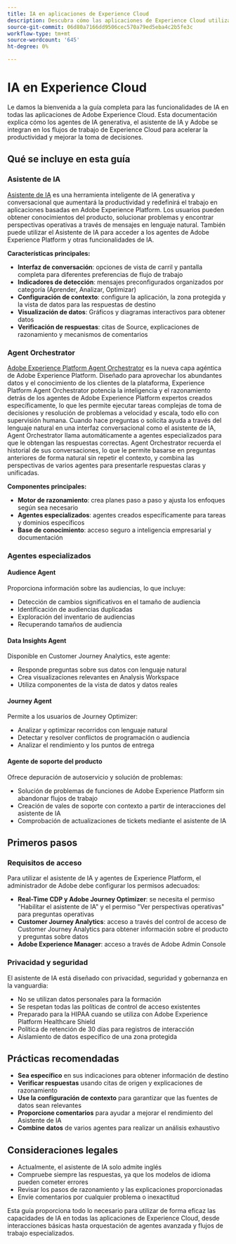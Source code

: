 ```yaml
---
title: IA en aplicaciones de Experience Cloud
description: Descubra cómo las aplicaciones de Experience Cloud utilizan IA generativa (GenAI), AI Assistant y IA auténtica.
source-git-commit: 06d80a7166dd9506cec570a79ed5eba4c2b5fe3c
workflow-type: tm+mt
source-wordcount: '645'
ht-degree: 0%

---
```


# IA en Experience Cloud

Le damos la bienvenida a la guía completa para las funcionalidades de IA en todas las aplicaciones de Adobe Experience Cloud. Esta documentación explica cómo los agentes de IA generativa, el asistente de IA y Adobe se integran en los flujos de trabajo de Experience Cloud para acelerar la productividad y mejorar la toma de decisiones.

## Qué se incluye en esta guía

### Asistente de IA

[Asistente de IA](./ai-assistant/ai-assistant-ui.md) es una herramienta inteligente de IA generativa y conversacional que aumentará la productividad y redefinirá el trabajo en aplicaciones basadas en Adobe Experience Platform. Los usuarios pueden obtener conocimientos del producto, solucionar problemas y encontrar perspectivas operativas a través de mensajes en lenguaje natural. También puede utilizar el Asistente de IA para acceder a los agentes de Adobe Experience Platform y otras funcionalidades de IA.

**Características principales:**

- **Interfaz de conversación**: opciones de vista de carril y pantalla completa para diferentes preferencias de flujo de trabajo
- **Indicadores de detección**: mensajes preconfigurados organizados por categoría (Aprender, Analizar, Optimizar)
- **Configuración de contexto**: configure la aplicación, la zona protegida y la vista de datos para las respuestas de destino
- **Visualización de datos**: Gráficos y diagramas interactivos para obtener datos
- **Verificación de respuestas**: citas de Source, explicaciones de razonamiento y mecanismos de comentarios

### Agent Orchestrator

[Adobe Experience Platform Agent Orchestrator](./agents/agent-orchestrator.md) es la nueva capa agéntica de Adobe Experience Platform. Diseñado para aprovechar los abundantes datos y el conocimiento de los clientes de la plataforma, Experience Platform Agent Orchestrator potencia la inteligencia y el razonamiento detrás de los agentes de Adobe Experience Platform expertos creados específicamente, lo que les permite ejecutar tareas complejas de toma de decisiones y resolución de problemas a velocidad y escala, todo ello con supervisión humana. Cuando hace preguntas o solicita ayuda a través del lenguaje natural en una interfaz conversacional como el asistente de IA, Agent Orchestrator llama automáticamente a agentes especializados para que le obtengan las respuestas correctas. Agent Orchestrator recuerda el historial de sus conversaciones, lo que le permite basarse en preguntas anteriores de forma natural sin repetir el contexto, y combina las perspectivas de varios agentes para presentarle respuestas claras y unificadas.

**Componentes principales:**

- **Motor de razonamiento**: crea planes paso a paso y ajusta los enfoques según sea necesario
- **Agentes especializados**: agentes creados específicamente para tareas y dominios específicos
- **Base de conocimiento**: acceso seguro a inteligencia empresarial y documentación

### Agentes especializados

#### Audience Agent

Proporciona información sobre las audiencias, lo que incluye:

- Detección de cambios significativos en el tamaño de audiencia
- Identificación de audiencias duplicadas
- Exploración del inventario de audiencias
- Recuperando tamaños de audiencia

#### Data Insights Agent

Disponible en Customer Journey Analytics, este agente:

- Responde preguntas sobre sus datos con lenguaje natural
- Crea visualizaciones relevantes en Analysis Workspace
- Utiliza componentes de la vista de datos y datos reales

#### Journey Agent

Permite a los usuarios de Journey Optimizer:

- Analizar y optimizar recorridos con lenguaje natural
- Detectar y resolver conflictos de programación o audiencia
- Analizar el rendimiento y los puntos de entrega

#### Agente de soporte del producto

Ofrece depuración de autoservicio y solución de problemas:

- Solución de problemas de funciones de Adobe Experience Platform sin abandonar flujos de trabajo
- Creación de vales de soporte con contexto a partir de interacciones del asistente de IA
- Comprobación de actualizaciones de tickets mediante el asistente de IA

## Primeros pasos

### Requisitos de acceso

Para utilizar el asistente de IA y agentes de Experience Platform, el administrador de Adobe debe configurar los permisos adecuados:

- **Real-Time CDP y Adobe Journey Optimizer**: se necesita el permiso &quot;Habilitar el asistente de IA&quot; y el permiso &quot;Ver perspectivas operativas&quot; para preguntas operativas
- **Customer Journey Analytics**: acceso a través del control de acceso de Customer Journey Analytics para obtener información sobre el producto y preguntas sobre datos
- **Adobe Experience Manager**: acceso a través de Adobe Admin Console

### Privacidad y seguridad

El asistente de IA está diseñado con privacidad, seguridad y gobernanza en la vanguardia:

- No se utilizan datos personales para la formación
- Se respetan todas las políticas de control de acceso existentes
- Preparado para la HIPAA cuando se utiliza con Adobe Experience Platform Healthcare Shield
- Política de retención de 30 días para registros de interacción
- Aislamiento de datos específico de una zona protegida

## Prácticas recomendadas

- **Sea específico** en sus indicaciones para obtener información de destino
- **Verificar respuestas** usando citas de origen y explicaciones de razonamiento
- **Use la configuración de contexto** para garantizar que las fuentes de datos sean relevantes
- **Proporcione comentarios** para ayudar a mejorar el rendimiento del Asistente de IA
- **Combine datos** de varios agentes para realizar un análisis exhaustivo

## Consideraciones legales

- Actualmente, el asistente de IA solo admite inglés
- Compruebe siempre las respuestas, ya que los modelos de idioma pueden cometer errores
- Revisar los pasos de razonamiento y las explicaciones proporcionadas
- Envíe comentarios por cualquier problema o inexactitud

Esta guía proporciona todo lo necesario para utilizar de forma eficaz las capacidades de IA en todas las aplicaciones de Experience Cloud, desde interacciones básicas hasta orquestación de agentes avanzada y flujos de trabajo especializados.

